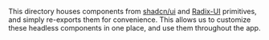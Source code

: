 This directory houses components from [shadcn/ui](https://ui.shadcn.com/) and [Radix-UI](https://www.radix-ui.com/) primitives, and simply re-exports them for convenience. This allows us to customize these headless components in one place, and use them throughout the app.
